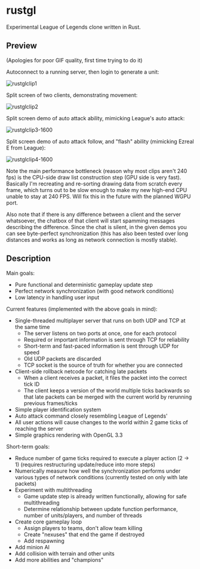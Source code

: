 # rustgl

Experimental League of Legends clone written in Rust.

## Preview
(Apologies for poor GIF quality, first time trying to do it)

Autoconnect to a running server, then login to generate a unit:

![rustglclip1](https://user-images.githubusercontent.com/37312022/197681602-02bbce7d-e733-46c4-8ba7-4e90480fd809.gif)

Split screen of two clients, demonstrating movement:

![rustglclip2](https://user-images.githubusercontent.com/37312022/197680343-281f7e47-9100-47f8-a799-2a762b98f69c.GIF)

Split screen demo of auto attack ability, mimicking League's auto attack:

![rustglclip3-1600](https://user-images.githubusercontent.com/37312022/197684369-08ae2ac5-bd21-4b9c-ad70-f12fd0623680.gif)

Split screen demo of auto attack follow, and "flash" ability (mimicking Ezreal E from League):

![rustglclip4-1600](https://user-images.githubusercontent.com/37312022/197685188-0fdf88a9-ac45-46ec-8f09-6845be509d1f.gif)

Note the main performance bottleneck (reason why most clips aren't 240 fps) is the CPU-side draw list construction step (GPU side is very fast). Basically I'm recreating and re-sorting drawing data from scratch every frame, which turns out to be slow enough to make my new high-end CPU unable to stay at 240 FPS. Will fix this in the future with the planned WGPU port.

Also note that if there is any difference between a client and the server whatsoever, the chatbox of that client will start spamming messages describing the difference. Since the chat is silent, in the given demos you can see byte-perfect synchronization (this has also been tested over long distances and works as long as network connection is mostly stable).

## Description
Main goals:
* Pure functional and deterministic gameplay update step
* Perfect network synchronization (with good network conditions)
* Low latency in handling user input

Current features (implemented with the above goals in mind):
* Single-threaded multiplayer server that runs on both UDP and TCP at the same time
    * The server listens on two ports at once, one for each protocol
    * Required or important information is sent through TCP for reliability
    * Short-term and fast-paced information is sent through UDP for speed
    * Old UDP packets are discarded
    * TCP socket is the source of truth for whether you are connected
* Client-side rollback netcode for catching late packets
    * When a client receives a packet, it files the packet into the correct tick ID
    * The client keeps a version of the world multiple ticks backwards so that late packets can be merged with the current world by rerunning previous frames/ticks
* Simple player identification system
* Auto attack command closely resembling League of Legends'
* All user actions will cause changes to the world within 2 game ticks of reaching the server
* Simple graphics rendering with OpenGL 3.3

Short-term goals:
* Reduce number of game ticks required to execute a player action (2 -> 1) (requires restructuring update/reduce into more steps)
* Numerically measure how well the synchronization performs under various types of network conditions (currently tested on only with late packets)
* Experiment with multithreading
    * Game update step is already written functionally, allowing for safe multithreading
    * Determine relationship between update function performance, number of units/players, and number of threads
* Create core gameplay loop
    * Assign players to teams, don't allow team killing
    * Create "nexuses" that end the game if destroyed
    * Add respawning
* Add minion AI
* Add collision with terrain and other units
* Add more abilities and "champions"
